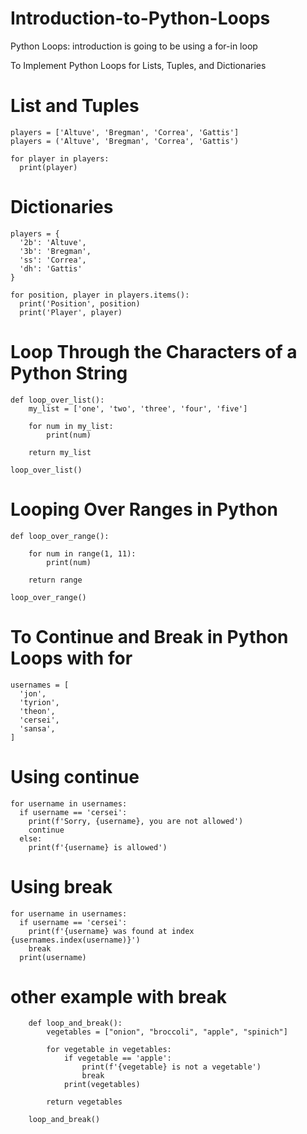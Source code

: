 # Introduction-to-Python-Loops
Python Loops:  introduction is going to be using a for-in loop


To Implement Python Loops for Lists, Tuples, and Dictionaries

# List and Tuples

    players = ['Altuve', 'Bregman', 'Correa', 'Gattis']
    players = ('Altuve', 'Bregman', 'Correa', 'Gattis')

    for player in players:
      print(player)

# Dictionaries

    players = {
      '2b': 'Altuve',
      '3b': 'Bregman',
      'ss': 'Correa',
      'dh': 'Gattis'
    }

    for position, player in players.items():
      print('Position', position)
      print('Player', player)



# Loop Through the Characters of a Python String
          
    def loop_over_list():
        my_list = ['one', 'two', 'three', 'four', 'five']

        for num in my_list:
            print(num)

        return my_list

    loop_over_list()   

# Looping Over Ranges in Python

    def loop_over_range():

        for num in range(1, 11):
            print(num)

        return range

    loop_over_range()

 
# To Continue and Break in Python Loops with for

    usernames = [
      'jon',
      'tyrion',
      'theon',
      'cersei',
      'sansa',
    ]

# Using continue

    for username in usernames:
      if username == 'cersei':
        print(f'Sorry, {username}, you are not allowed')
        continue
      else:
        print(f'{username} is allowed')


# Using break

    for username in usernames:
      if username == 'cersei':
        print(f'{username} was found at index {usernames.index(username)}')
        break
      print(username)

# other example with break

        def loop_and_break():
            vegetables = ["onion", "broccoli", "apple", "spinich"]

            for vegetable in vegetables:
                if vegetable == 'apple':
                    print(f'{vegetable} is not a vegetable')
                    break
                print(vegetables)

            return vegetables

        loop_and_break()

